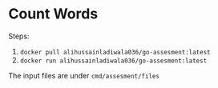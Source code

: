 # Count Words

Steps:

1. ```docker pull alihussainladiwala036/go-assesment:latest```
2. ```docker run alihussainladiwala036/go-assesment:latest```

The input files are under ```cmd/assesment/files```
